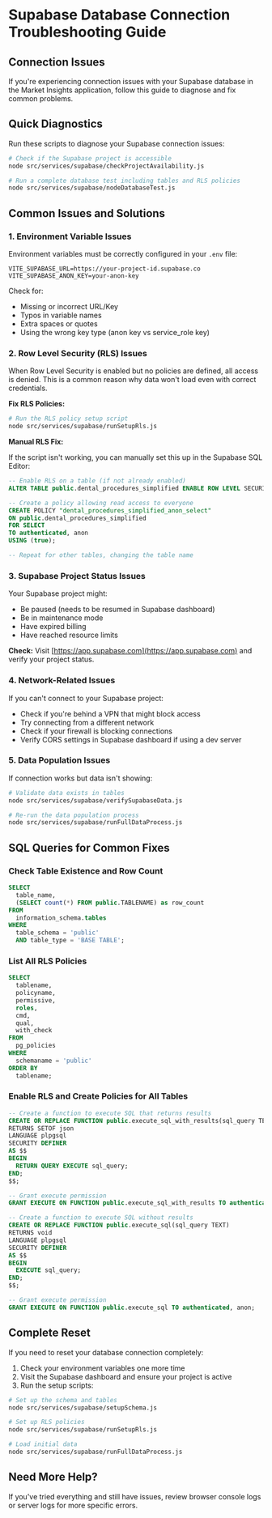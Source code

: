 # Supabase Database Connection Troubleshooting Guide

## Connection Issues

If you're experiencing connection issues with your Supabase database in the Market Insights application, follow this guide to diagnose and fix common problems.

## Quick Diagnostics

Run these scripts to diagnose your Supabase connection issues:

```bash
# Check if the Supabase project is accessible
node src/services/supabase/checkProjectAvailability.js

# Run a complete database test including tables and RLS policies
node src/services/supabase/nodeDatabaseTest.js
```

## Common Issues and Solutions

### 1. Environment Variable Issues

Environment variables must be correctly configured in your `.env` file:

```
VITE_SUPABASE_URL=https://your-project-id.supabase.co
VITE_SUPABASE_ANON_KEY=your-anon-key
```

Check for:
- Missing or incorrect URL/Key
- Typos in variable names
- Extra spaces or quotes
- Using the wrong key type (anon key vs service_role key)

### 2. Row Level Security (RLS) Issues

When Row Level Security is enabled but no policies are defined, all access is denied. This is a common reason why data won't load even with correct credentials.

**Fix RLS Policies:**

```bash
# Run the RLS policy setup script
node src/services/supabase/runSetupRls.js
```

**Manual RLS Fix:**

If the script isn't working, you can manually set this up in the Supabase SQL Editor:

```sql
-- Enable RLS on a table (if not already enabled)
ALTER TABLE public.dental_procedures_simplified ENABLE ROW LEVEL SECURITY;

-- Create a policy allowing read access to everyone
CREATE POLICY "dental_procedures_simplified_anon_select"
ON public.dental_procedures_simplified
FOR SELECT
TO authenticated, anon
USING (true);

-- Repeat for other tables, changing the table name
```

### 3. Supabase Project Status Issues

Your Supabase project might:
- Be paused (needs to be resumed in Supabase dashboard)
- Be in maintenance mode
- Have expired billing
- Have reached resource limits

**Check:** Visit [https://app.supabase.com](https://app.supabase.com) and verify your project status.

### 4. Network-Related Issues

If you can't connect to your Supabase project:

- Check if you're behind a VPN that might block access
- Try connecting from a different network
- Check if your firewall is blocking connections
- Verify CORS settings in Supabase dashboard if using a dev server

### 5. Data Population Issues

If connection works but data isn't showing:

```bash
# Validate data exists in tables
node src/services/supabase/verifySupabaseData.js

# Re-run the data population process
node src/services/supabase/runFullDataProcess.js
```

## SQL Queries for Common Fixes

### Check Table Existence and Row Count

```sql
SELECT
  table_name,
  (SELECT count(*) FROM public.TABLENAME) as row_count
FROM
  information_schema.tables
WHERE
  table_schema = 'public'
  AND table_type = 'BASE TABLE';
```

### List All RLS Policies

```sql
SELECT
  tablename,
  policyname,
  permissive,
  roles,
  cmd,
  qual,
  with_check
FROM
  pg_policies
WHERE
  schemaname = 'public'
ORDER BY
  tablename;
```

### Enable RLS and Create Policies for All Tables

```sql
-- Create a function to execute SQL that returns results
CREATE OR REPLACE FUNCTION public.execute_sql_with_results(sql_query TEXT)
RETURNS SETOF json
LANGUAGE plpgsql
SECURITY DEFINER
AS $$
BEGIN
  RETURN QUERY EXECUTE sql_query;
END;
$$;

-- Grant execute permission
GRANT EXECUTE ON FUNCTION public.execute_sql_with_results TO authenticated, anon;

-- Create a function to execute SQL without results
CREATE OR REPLACE FUNCTION public.execute_sql(sql_query TEXT)
RETURNS void
LANGUAGE plpgsql
SECURITY DEFINER
AS $$
BEGIN
  EXECUTE sql_query;
END;
$$;

-- Grant execute permission
GRANT EXECUTE ON FUNCTION public.execute_sql TO authenticated, anon;
```

## Complete Reset

If you need to reset your database connection completely:

1. Check your environment variables one more time
2. Visit the Supabase dashboard and ensure your project is active
3. Run the setup scripts:

```bash
# Set up the schema and tables
node src/services/supabase/setupSchema.js

# Set up RLS policies
node src/services/supabase/runSetupRls.js

# Load initial data
node src/services/supabase/runFullDataProcess.js
```

## Need More Help?

If you've tried everything and still have issues, review browser console logs or server logs for more specific errors.

